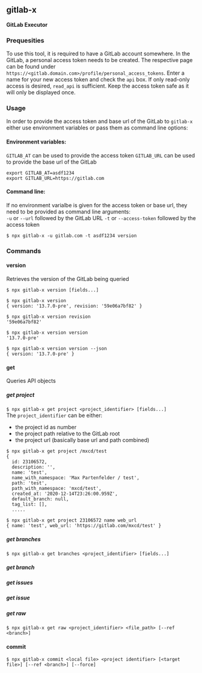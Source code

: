 ## gitlab-x
__GitLab Executor__

### Prequesities
To use this tool, it is required to have a GitLab account somewhere. In the GitLab, a personal access token needs to be created. The respective page can be found under `https://<gitlab.domain.com>/profile/personal_access_tokens`. Enter a name for your new access token and check the `api` box. If only read-only access is desired, `read_api` is sufficient. Keep the access token safe as it will only be displayed once.

### Usage
In order to provide the access token and base url of the GitLab to `gitlab-x` either use environment variables or pass them as command line options:  
#### Environment variables: 
`GITLAB_AT` can be used to provide the access token
`GITLAB_URL` can be used to provide the base url of the GitLab
```
export GITLAB_AT=asdf1234
export GITLAB_URL=https://gitlab.com
```
#### Command line:
If no environment varialbe is given for the access token or base url, they need to be provided as command line arguments:  
`-u` or `--url` followed by the GitLab URL
`-t` or `--access-token` followed by the access token  
```
$ npx gitlab-x -u gitlab.com -t asdf1234 version
```
### Commands
#### version
Retrieves the version of the GitLab being queried  

`$ npx gitlab-x version [fields...]`
```
$ npx gitlab-x version
{ version: '13.7.0-pre', revision: '59e06a7bf82' }

$ npx gitlab-x version revision
'59e06a7bf82'

$ npx gitlab-x version version
'13.7.0-pre'

$ npx gitlab-x version version --json
{ version: '13.7.0-pre' }
```
#### get
Queries API objects
##### get project
`$ npx gitlab-x get project <project_identifier> [fields...]`  
The `project_identifier` can be either:
- the project id as number
- the project path relative to the GitLab root
- the project url (basically base url and path combined)
```
$ npx gitlab-x get project /mxcd/test
{
  id: 23106572,
  description: '',
  name: 'test',
  name_with_namespace: 'Max Partenfelder / test',
  path: 'test',
  path_with_namespace: 'mxcd/test',
  created_at: '2020-12-14T23:26:00.959Z',
  default_branch: null,
  tag_list: [],
  .....

$ npx gitlab-x get project 23106572 name web_url
{ name: 'test', web_url: 'https://gitlab.com/mxcd/test' }
```

##### get branches
`$ npx gitlab-x get branches <project_identifier> [fields...]`  

##### get branch

##### get issues

##### get issue

##### get raw
`$ npx gitlab-x get raw <project_identifier> <file_path> [--ref <branch>]`

#### commit 
`$ npx gitlab-x commit <local file> <project identifier> [<target file>] [--ref <branch>] [--force]`